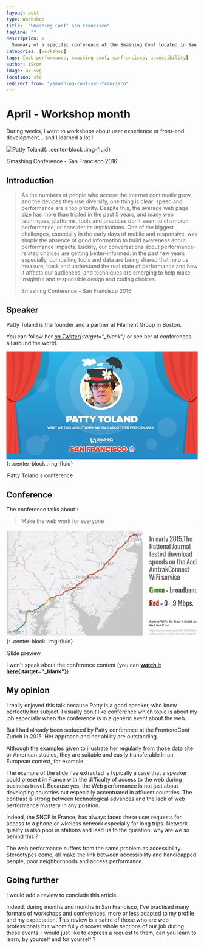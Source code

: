 ```yaml
---
layout: post
type: Workshop
title:  "Smashing Conf' San Francisco"
tagline: ""
description: >
  Summary of a specific conference at the Smashing Conf located in San Francisco (April 2016)
categories: [workshop]
tags: [web performance, smashing conf, sanfrancisco, accessibility]
author: iScor
image: ux.svg
location: sfo
redirect_from: "/smashing-conf-san-francisco"
---
```

# April - Workshop month

During weeks, I went to workshops about user experience or front-end development... and I learned a lot !

![Patty Toland](http://smashingconf.com/sf-2016/content/01-home/sf16.png){: .center-block .img-fluid}
<legend class="mark text-xs-center">Smashing Conference - San Francisco 2016</legend>

## Introduction

<blockquote class="post-blockquote">
  <p>
  As the numbers of people who access the internet continually grow, and the devices they use diversify, one thing is clear: speed and performance are a top priority.
  Despite this, the average web page size has more than tripled in the past 5 years, and many web techniques, platforms, tools and practices don’t seem to champion performance, or consider its implications. One of the biggest challenges, especially in the early days of mobile and responsive, was simply the absence of good information to build awareness about performance impacts.
  Luckily, our conversations about performance-related choices are getting better-informed: in the past few years especially, compelling tools and data are being shared that help us measure, track and understand the real state of performance and how it affects our audiences; and techniques are emerging to help make insightful and responsible design and coding choices.
  </p>
  <span class="blockquote-author">Smashing Conference - San Francisco 2016</span>
</blockquote>

## Speaker

Patty Toland is the founder and a partner at Filament Group in Boston.

You can follow her *[on Twitter][pt-twitter]{:target="_blank"}* or see her at conferences all around the world.

![Patty Toland](/assets/images/patty-toland-smashing-conf.jpg){: .center-block .img-fluid}
<legend class="mark text-xs-center">Patty Toland's conference</legend>

## Conference

The conference talks about :

> Make the web work for everyone

![Web performance](/assets/images/train-performance.jpg){: .center-block .img-fluid}
<legend class="mark text-xs-center">Slide preview</legend>

I won't speak about the conference content (you can **[watch it here][conf]{:target="_blank"}**)

## My opinion

I really enjoyed this talk because Patty is a good speaker, who know perfectly her subject.
I usually don't like conference which topic is about my job especially when the conference is in a generic event about the web.

But I had already been seduced by Patty conference at the FrontendConf Zurich in 2015. Her approach and her ability are outstanding.

Although the examples given to illustrate her regularly from those data site or American studies, they are suitable and easily transferable in an European context, for example.

The example of the slide I've extracted is typically a case that a speaker could present in France with the difficulty of access to the web during business travel. Because yes, the Web performance is not just about developing countries but especially accentuated in affluent countries. The contrast is strong between technological advances and the lack of web performance mastery in any position.

Indeed, the SNCF in France, has always faced these user requests for access to a phone or wireless network especially for long trips. Network quality is also poor in stations and lead us to the question: why are we so behind this ?

The web performance suffers from the same problem as accessibility. Stereotypes come, all make the link between accessibility and handicapped people, poor neighborhoods and access performance.

## Going further

I would add a review to conclude this article.

Indeed, during months and months in San Francisco, I've practised many formats of workshops and conferences, more or less adapted to my profile and my expectation. This review is a satire of those who are web professionals but whom fully discover whole sections of our job during these events. I would just like to express a request to them, can you learn to learn, by yourself and for yourself ?

[pt-twitter]:      https://twitter.com/pattytoland
[conf]:            https://vimeo.com/163510675
